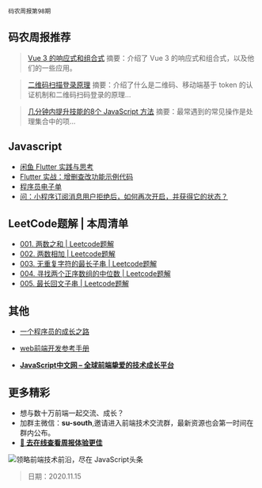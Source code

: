 `码农周报第98期`

## 码农周报推荐

> [Vue 3 的响应式和组合式](https://www.yuque.com/binfe/cquxg7/fr9eq3)
> 摘要：介绍了 Vue 3 的响应式和组合式，以及他们的一些应用。


> [二维码扫描登录原理](https://juejin.im/post/6844904111398191117)
> 摘要：介绍了什么是二维码、移动端基于 token 的认证机制和二维码扫码登录的原理…

> [几分钟内提升技能的8个 JavaScript 方法](https://www.javascriptc.com/407.html)
> 摘要：最常遇到的常见操作是处理集合中的项…




## Javascript


- [闲鱼 Flutter 实践与思考](https://www.javascriptc.com/3890.html)
- [Flutter 实战：增删查改功能示例代码](https://www.javascriptc.com/4344.html)
- [程序员电子单](https://www.javascriptc.com/books-navigation)
- [问：小程序订阅消息用户拒绝后，如何再次开启，并获得它的状态？](https://www.javascriptc.com/3761.html)


## LeetCode题解 | 本周清单
- [001. 两数之和 | Leetcode题解](https://mp.weixin.qq.com/s/IPC-o2ZT43sos4VrOgz9WQ)
- [002. 两数相加 | Leetcode题解](https://mp.weixin.qq.com/s/6MTaPqOfzLqXKiO-xIbDew)
- [003. 无重复字符的最长子串 | Leetcode题解](https://mp.weixin.qq.com/s/gmDiyZb4f-Rg6hIUzKxSgA)
- [004. 寻找两个正序数组的中位数 | Leetcode题解](https://mp.weixin.qq.com/s/comAcblY7WJy3TQ3v6S2ZQ)
- [005. 最长回文子串 | Leetcode题解](https://mp.weixin.qq.com/s/SAcVSLbwTbSVhzgnJ4Rirw)


## 其他

- [一个程序员的成长之路](https://www.javascriptc.com/506.html)
+ [web前端开发参考手册](https://www.javascriptc.com/manuals/css3/)
- **[JavaScript中文网 – 全球前端挚爱的技术成长平台](https://www.javascriptc.com/)**


## 更多精彩

- 想与数十万前端一起交流、成长？
- 加群主微信：**su-south**,邀请进入前端技术交流群，最新资源也会第一时间在群内公布。
- **[:lollipop: 去在线查看周报体验更佳](https://www.javascriptc.com/category/javascript-weekly)**

![领略前端技术前沿，尽在 JavaScript头条](https://user-images.githubusercontent.com/18324563/70633966-608b2980-1c6c-11ea-8123-34f1fd13484e.png)

> 日期：2020.11.15
